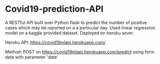 # Covid19-prediction-API
A RESTful API built over Python flask to predict the number of positive cases which may be reported on a a particular day. Used linear regression model on a kaggle provided dataset. Deployed on heroku sever.


Heroku API: https://covid19mlapi.herokuapp.com/

Method: POST on https://covid19mlapi.herokuapp.com/predict
using form data with parameter 'date'

